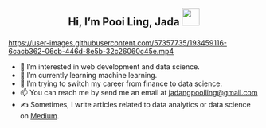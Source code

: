 ## <p align="center">Hi, I’m Pooi Ling, Jada <img src="https://user-images.githubusercontent.com/39955420/147578264-bae0526c-028a-49d2-8af8-d08bb4edbd2a.gif" width="35" /></p>

https://user-images.githubusercontent.com/57357735/193459116-6cacb362-06cb-446d-8e5b-32c26060c45e.mp4


- 👀 I’m interested in web development and data science.
- 🌱 I’m currently learning machine learning. 
- 💞️ I’m trying to switch my career from finance to data science. 
- 📫 You can reach me by send me an email at jadangpooiling@gmail.com
- ✍ Sometimes, I write articles related to data analytics or data science on <a href="https://medium.com/@jadangpooiling">Medium</a>.

<!---
jadanpl/jadanpl is a ✨ special ✨ repository because its `README.md` (this file) appears on your GitHub profile.
You can click the Preview link to take a look at your changes.
--->
